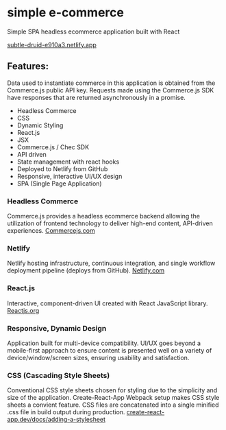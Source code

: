 # simple e-commerce

Simple SPA headless ecommerce application built with React

[subtle-druid-e910a3.netlify.app](https://app.netlify.com/sites/subtle-druid-e910a3/overview)

## Features:

Data used to instantiate commerce in this application is obtained from the Commerce.js public API key. Requests made using the Commerce.js SDK have responses that are returned asynchronously in a promise.

- Headless Commerce
- CSS
- Dynamic Styling
- React.js
- JSX
- Commerce.js / Chec SDK
- API driven
- State management with react hooks
- Deployed to Netlify from GitHub
- Responsive, interactive UI/UX design
- SPA (Single Page Application)

### Headless Commerce

Commerce.js provides a headless ecommerce backend allowing the utilization of frontend technology to deliver high-end content, API-driven experiences. [Commercejs.com](https://commercejs.com/)

### Netlify

Netlify hosting infrastructure, continuous integration, and single workflow deployment pipeline (deploys from GitHub). [Netlify.com](https://www.netlify.com/)

### React.js

Interactive, component-driven UI created with React JavaScript library. [Reactjs.org](https://reactjs.org/)

### Responsive, Dynamic Design

Application built for multi-device compatibility. UI/UX goes beyond a mobile-first approach to ensure content is presented well on a variety of device/window/screen sizes, ensuring usability and satisfaction.

### CSS (Cascading Style Sheets)

Conventional CSS style sheets chosen for styling due to the simplicity and size of the application. Create-React-App Webpack setup makes CSS style sheets a convient feature. CSS files are concatenated into a single minified .css file in build output during production. [create-react-app.dev/docs/adding-a-stylesheet](https://create-react-app.dev/docs/adding-a-stylesheet)
